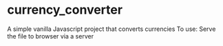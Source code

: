 # currency_converter
A simple vanilla Javascript project that converts currencies
To use: Serve the file to browser via a server 